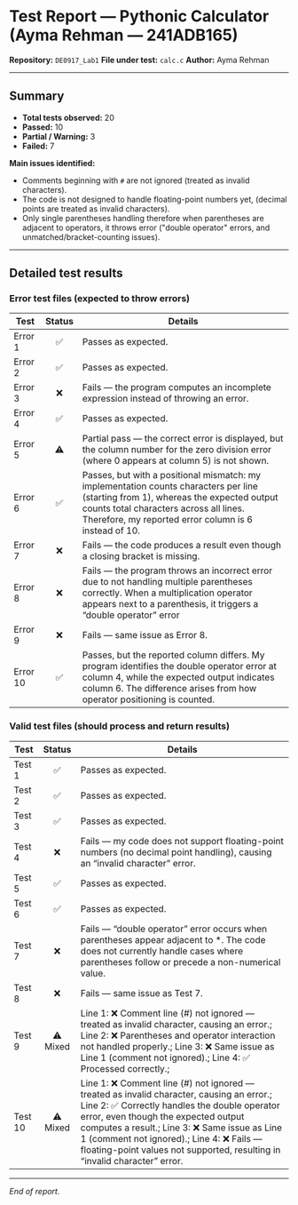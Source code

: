 # Test Report — Pythonic Calculator (Ayma Rehman — 241ADB165)

**Repository:** `DE0917_Lab1`
**File under test:** `calc.c`
**Author:** Ayma Rehman

---

## Summary

* **Total tests observed:** 20
* **Passed:** 10
* **Partial / Warning:** 3
* **Failed:** 7

**Main issues identified:**

* Comments beginning with `#` are not ignored (treated as invalid characters).
* The code is not designed to handle floating-point numbers yet, (decimal points are treated as invalid characters).
* Only single parentheses handling therefore when parentheses are adjacent to operators, it throws error ("double operator" errors, and unmatched/bracket-counting issues).
---

## Detailed test results

### Error test files (expected to throw errors)

| Test     | Status | Details                                                                                                                     |
| -------- | :----: | ------------------------------------------------------------------------------------------------------------------------- |
| Error 1  |    ✅   | Passes as expected.                                                                                                   |
| Error 2  |    ✅   | Passes as expected.                                                                                                   |
| Error 3  |    ❌   | Fails — the program computes an incomplete expression instead of throwing an error.                                          |
| Error 4  |    ✅   | Passes as expected.                                                                                                   |
| Error 5 | ⚠️ | Partial pass — the correct error is displayed, but the column number for the zero division error (where 0 appears at column 5) is not shown. |
| Error 6  |    ✅   | Passes, but with a positional mismatch: my implementation counts characters per line (starting from 1), whereas the expected output counts total characters across all lines. Therefore, my reported error column is 6 instead of 10. |
| Error 7  |    ❌   | Fails — the code produces a result even though a closing bracket is missing.                                            |
| Error 8  |    ❌   | Fails — the program throws an incorrect error due to not handling multiple parentheses correctly. When a multiplication operator appears next to a parenthesis, it triggers a “double operator” error                                  |
| Error 9  |    ❌   | Fails — same issue as Error 8.                                                                                           |
| Error 10 |    ✅   | Passes, but the reported column differs. My program identifies the double operator error at column 4, while the expected output indicates column 6. The difference arises from how operator positioning is counted.|

### Valid test files (should process and return results)

| Test    |  Status  | Details                                                                                                                                                                                                                           |
| ------- | :------: | ------------------------------------------------------------------------------------------------------------------------------------------------------------------------------------------------------------------------------- |
| Test 1  |     ✅    | Passes as expected.                                                                                                                                                                                                                              |
| Test 2  |     ✅    | Passes as expected.                                                                                                                                                                                                                              |
| Test 3  |     ✅    | Passes as expected.                                                                                                                                                                                                                              |
| Test 4  |     ❌    | Fails — my code does not support floating-point numbers (no decimal point handling), causing an “invalid character” error.                                                                                                                                                             |
| Test 5  |     ✅    | Passes as expected.                                                                                                                                                                                                                              |
| Test 6  |     ✅    | Passes as expected.                                                                                                                                                                                                                              |
| Test 7  |     ❌    | Fails — “double operator” error occurs when parentheses appear adjacent to *. The code does not currently handle cases where parentheses follow or precede a non-numerical value.                                                                                                                                                                  |
| Test 8  |     ❌    | Fails — same issue as Test 7.                                                                                                                                                                                                                 |
| Test 9  | ⚠️ Mixed | Line 1: ❌ Comment line (#) not ignored — treated as invalid character, causing an error.; Line 2: ❌ Parentheses and operator interaction not handled properly.; Line 3: ❌ Same issue as Line 1 (comment not ignored).; Line 4: ✅ Processed correctly.; |                                                                      |
| Test 10 | ⚠️ Mixed | Line 1: ❌ Comment line (#) not ignored — treated as invalid character, causing an error.; Line 2: ✅ Correctly handles the double operator error, even though the expected output computes a result.; Line 3: ❌ Same issue as Line 1 (comment not ignored).; Line 4: ❌ Fails — floating-point values not supported, resulting in “invalid character” error. |
---



*End of report.*
